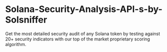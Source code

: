 # Solana-Security-Analysis-API-s-by-Solsniffer
Get the most detailed security audit of any Solana token by testing against 20+ security indicators with our top of the market proprietary scoring algorithm.
